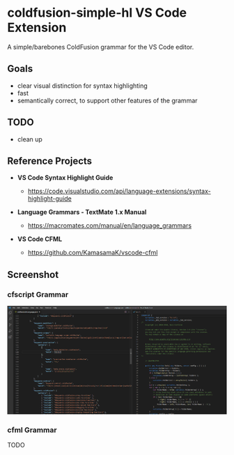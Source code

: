 # coldfusion-simple-hl VS Code Extension

A simple/barebones ColdFusion grammar for the VS Code editor.

## Goals

* clear visual distinction for syntax highlighting
* fast
* semantically correct, to support other features of the grammar

## TODO

* clean up

## Reference Projects

* **VS Code Syntax Highlight Guide**
  * https://code.visualstudio.com/api/language-extensions/syntax-highlight-guide

* **Language Grammars - TextMate 1.x Manual**
  * https://macromates.com/manual/en/language_grammars

* **VS Code CFML**
  * https://github.com/KamasamaK/vscode-cfml

## Screenshot

### cfscript Grammar

![cfscript screenshot](screenshot-cfscript.png)

### cfml Grammar

TODO
